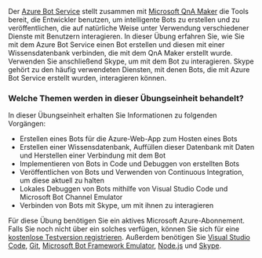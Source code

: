 Der [Azure Bot Service](https://azure.microsoft.com/en*us/services/bot*service/) stellt zusammen mit [Microsoft QnA Maker](https://www.qnamaker.ai/) die Tools bereit, die Entwickler benutzen, um intelligente Bots zu erstellen und zu veröffentlichen, die auf natürliche Weise unter Verwendung verschiedener Dienste mit Benutzern interagieren. In dieser Übung erfahren Sie, wie Sie mit dem Azure Bot Service einen Bot erstellen und diesen mit einer Wissensdatenbank verbinden, die mit dem QnA Maker erstellt wurde. Verwenden Sie anschließend Skype, um mit dem Bot zu interagieren. Skype gehört zu den häufig verwendeten Diensten, mit denen Bots, die mit Azure Bot Service erstellt wurden, interagieren können.

### <a name="whats-covered-in-this-lab"></a>Welche Themen werden in dieser Übungseinheit behandelt?
In dieser Übungseinheit erhalten Sie Informationen zu folgenden Vorgängen:
* Erstellen eines Bots für die Azure-Web-App zum Hosten eines Bots
* Erstellen einer Wissensdatenbank, Auffüllen dieser Datenbank mit Daten und Herstellen einer Verbindung mit dem Bot
* Implementieren von Bots in Code und Debuggen von erstellten Bots
* Veröffentlichen von Bots und Verwenden von Continuous Integration, um diese aktuell zu halten
* Lokales Debuggen von Bots mithilfe von Visual Studio Code und Microsoft Bot Channel Emulator
* Verbinden von Bots mit Skype, um mit ihnen zu interagieren

Für diese Übung benötigen Sie ein aktives Microsoft Azure-Abonnement. Falls Sie noch nicht über ein solches verfügen, können Sie sich für eine [kostenlose Testversion registrieren](http://aka.ms/WATK-FreeTrial). Außerdem benötigen Sie [Visual Studio Code](http://code.visualstudio.com), [Git](https://git-scm.com), [Microsoft Bot Framework Emulator](https://emulator.botframework.com/), [Node.js](https://nodejs.org) und [Skype](https://www.skype.com/en/download-skype/skype-for-computer/).